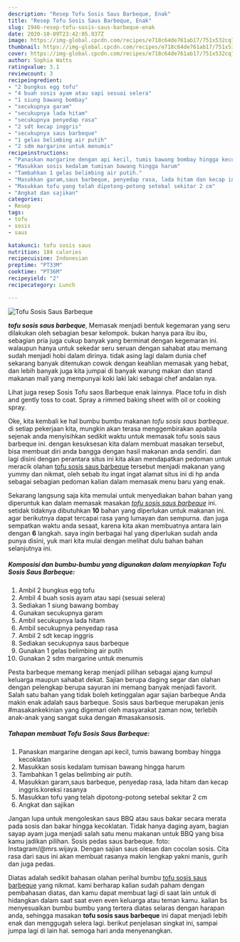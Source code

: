 ```yaml
---
description: "Resep Tofu Sosis Saus Barbeque, Enak"
title: "Resep Tofu Sosis Saus Barbeque, Enak"
slug: 1946-resep-tofu-sosis-saus-barbeque-enak
date: 2020-10-09T23:42:05.937Z
image: https://img-global.cpcdn.com/recipes/e718c64de761ab17/751x532cq70/tofu-sosis-saus-barbeque-foto-resep-utama.jpg
thumbnail: https://img-global.cpcdn.com/recipes/e718c64de761ab17/751x532cq70/tofu-sosis-saus-barbeque-foto-resep-utama.jpg
cover: https://img-global.cpcdn.com/recipes/e718c64de761ab17/751x532cq70/tofu-sosis-saus-barbeque-foto-resep-utama.jpg
author: Sophia Watts
ratingvalue: 3.1
reviewcount: 3
recipeingredient:
- "2 bungkus egg tofu"
- "4 buah sosis ayam atau sapi sesuai selera"
- "1 siung bawang bombay"
- "secukupnya garam"
- "secukupnya lada hitam"
- "secukupnya penyedap rasa"
- "2 sdt kecap inggris"
- "secukupnya saus barbeque"
- "1 gelas belimbing air putih"
- "2 sdm margarine untuk menumis"
recipeinstructions:
- "Panaskan margarine dengan api kecil, tumis bawang bombay hingga kecoklatan"
- "Masukkan sosis kedalam tumisan bawang hingga harum"
- "Tambahkan 1 gelas belimbing air putih."
- "Masukkan garam,saus barbeque, penyedap rasa, lada hitam dan kecap inggris.koreksi rasanya"
- "Masukkan tofu yang telah dipotong-potong setebal sekitar 2 cm"
- "Angkat dan sajikan"
categories:
- Resep
tags:
- tofu
- sosis
- saus

katakunci: tofu sosis saus 
nutrition: 184 calories
recipecuisine: Indonesian
preptime: "PT33M"
cooktime: "PT36M"
recipeyield: "2"
recipecategory: Lunch

---
```



![Tofu Sosis Saus Barbeque](https://img-global.cpcdn.com/recipes/e718c64de761ab17/751x532cq70/tofu-sosis-saus-barbeque-foto-resep-utama.jpg)

<b><i>tofu sosis saus barbeque</i></b>, Memasak menjadi bentuk kegemaran yang seru dilakukan oleh sebagian besar kelompok. bukan hanya para ibu ibu, sebagian pria juga cukup banyak yang berminat dengan kegemaran ini. walaupun hanya untuk sekedar seru seruan dengan sahabat atau memang sudah menjadi hobi dalam dirinya. tidak asing lagi dalam dunia chef sekarang banyak ditemukan cowok dengan keahlian memasak yang hebat, dan lebih banyak juga kita jumpai di banyak warung makan dan stand makanan mall yang mempunyai koki laki laki sebagai chef andalan nya.

Lihat juga resep Sosis Tofu saos Barbeque enak lainnya. Place tofu in dish and gently toss to coat. Spray a rimmed baking sheet with oil or cooking spray.

Oke, kita kembali ke hal bumbu bumbu makanan <i>tofu sosis saus barbeque</i>. di setiap pekerjaan kita, mungkin akan terasa menggembirakan apabila sejenak anda menyisihkan sedikit waktu untuk memasak tofu sosis saus barbeque ini. dengan kesuksesan kita dalam membuat masakan tersebut, bisa membuat diri anda bangga dengan hasil makanan anda sendiri. dan lagi disini dengan perantara situs ini kita akan mendapatkan pedoman untuk meracik olahan <u>tofu sosis saus barbeque</u> tersebut menjadi makanan yang yummy dan nikmat, oleh sebab itu ingat ingat alamat situs ini di hp anda sebagai sebagian pedoman kalian dalam memasak menu baru yang enak.


Sekarang langsung saja kita memulai untuk menyediakan bahan bahan yang diperuntuk kan dalam memasak masakan <u><i>tofu sosis saus barbeque</i></u> ini. setidak tidaknya dibutuhkan <b>10</b> bahan yang diperlukan untuk makanan ini. agar berikutnya dapat tercapai rasa yang lumayan dan sempurna. dan juga sempatkan waktu anda sesaat, karena kita akan membuatnya antara lain dengan <b>6</b> langkah. saya ingin berbagai hal yang diperlukan sudah anda punya disini, yuk mari kita mulai dengan melihat dulu bahan bahan selanjutnya ini.

<!--inarticleads1-->

##### Komposisi dan bumbu-bumbu yang digunakan dalam menyiapkan Tofu Sosis Saus Barbeque:

1. Ambil 2 bungkus egg tofu
1. Ambil 4 buah sosis ayam atau sapi (sesuai selera)
1. Sediakan 1 siung bawang bombay
1. Gunakan secukupnya garam
1. Ambil secukupnya lada hitam
1. Ambil secukupnya penyedap rasa
1. Ambil 2 sdt kecap inggris
1. Sediakan secukupnya saus barbeque
1. Gunakan 1 gelas belimbing air putih
1. Gunakan 2 sdm margarine untuk menumis


Pesta barbeque memang kerap menjadi pilihan sebagai ajang kumpul keluarga maupun sahabat dekat. Sajian berupa daging segar dan olahan dengan pelengkap berupa sayuran ini memang banyak menjadi favorit. Salah satu bahan yang tidak boleh ketinggalan agar sajian barbeque Anda makin enak adalah saus barbeque. Sosis saus barbeque merupakan jenis #masakankekinian yang digemari oleh masyarakat zaman now, terlebih anak-anak yang sangat suka dengan #masakansosis. 

<!--inarticleads2-->

##### Tahapan membuat Tofu Sosis Saus Barbeque:

1. Panaskan margarine dengan api kecil, tumis bawang bombay hingga kecoklatan
1. Masukkan sosis kedalam tumisan bawang hingga harum
1. Tambahkan 1 gelas belimbing air putih.
1. Masukkan garam,saus barbeque, penyedap rasa, lada hitam dan kecap inggris.koreksi rasanya
1. Masukkan tofu yang telah dipotong-potong setebal sekitar 2 cm
1. Angkat dan sajikan


Jangan lupa untuk mengoleskan saus BBQ atau saus bakar secara merata pada sosis dan bakar hingga kecoklatan. Tidak hanya daging ayam, bagian sayap ayam juga menjadi salah satu menu makanan untuk BBQ yang bisa kamu jadikan pilihan. Sosis pedas saus barbeque. foto: Instagram/@mrs.wijaya. Dengan sajian saus olesan dan cocolan sosis. Cita rasa dari saus ini akan membuat rasanya makin lengkap yakni manis, gurih dan juga pedas. 

Diatas adalah sedikit bahasan olahan perihal bumbu <u>tofu sosis saus barbeque</u> yang nikmat. kami berharap kalian sudah paham dengan pembahasan diatas, dan kamu dapat membuat lagi di saat lain untuk di hidangkan dalam saat saat even even keluarga atau teman kamu. kalian bs menyesuaikan bumbu bumbu yang tertera diatas selaras dengan harapan anda, sehingga masakan <b>tofu sosis saus barbeque</b> ini dapat menjadi lebih enak dan menggugah selera lagi. berikut penjelasan singkat ini, sampai jumpa lagi di lain hal. semoga hari anda menyenangkan.
